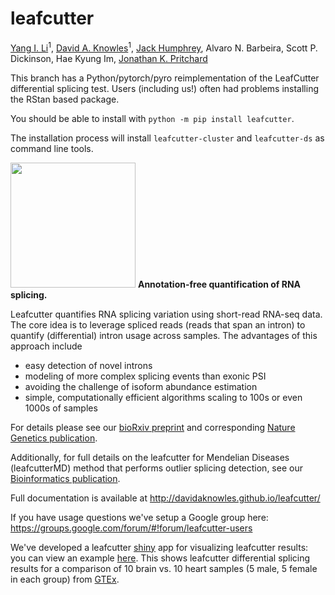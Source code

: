 # leafcutter

[Yang I. Li](https://thelilab.com/)<sup>1</sup>, [David A. Knowles](https://daklab.github.io/)<sup>1</sup>, [Jack Humphrey](https://jackhump.github.io/), Alvaro N. Barbeira, Scott P. Dickinson, Hae Kyung Im, [Jonathan K. Pritchard](http://web.stanford.edu/group/pritchardlab/home.html)

This branch has a Python/pytorch/pyro reimplementation of the LeafCutter differential splicing test. Users (including us!) often had problems installing the RStan based package. 

You should be able to install with `python -m pip install leafcutter`. 

The installation process will install `leafcutter-cluster` and `leafcutter-ds` as command line tools. 

<img src="./docs/logo.png" width="200"> **Annotation-free quantification of RNA splicing.**

Leafcutter quantifies RNA splicing variation using short-read RNA-seq data. The core idea is to leverage spliced reads (reads that span an intron) to quantify (differential) intron usage across samples. The advantages of this approach include
* easy detection of novel introns
* modeling of more complex splicing events than exonic PSI
* avoiding the challenge of isoform abundance estimation
* simple, computationally efficient algorithms scaling to 100s or even 1000s of samples

For details please see our [bioRxiv preprint](http://www.biorxiv.org/content/early/2017/09/07/044107) and corresponding [Nature Genetics publication](https://www.nature.com/articles/s41588-017-0004-9).

Additionally, for full details on the leafcutter for Mendelian Diseases (leafcutterMD) method that performs outlier splicing detection, see our [Bioinformatics publication](http://dx.doi.org/10.1093/bioinformatics/btaa259).

Full documentation is available at <http://davidaknowles.github.io/leafcutter/>

If you have usage questions we've setup a Google group here: <https://groups.google.com/forum/#!forum/leafcutter-users>

We've developed a leafcutter [shiny](https://shiny.rstudio.com/) app for visualizing leafcutter results: you can view an example [here](https://leafcutter.shinyapps.io/leafviz/). This shows leafcutter differential splicing results for a comparison of 10 brain vs. 10 heart samples (5 male, 5 female in each group) from [GTEx](https://www.gtexportal.org/home/). 
